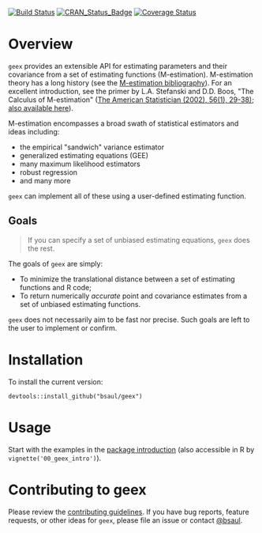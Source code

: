 [![Build Status](https://travis-ci.org/tidyverse/geex.svg?branch=master)](https://travis-ci.org/tidyverse/geex)
[![CRAN_Status_Badge](http://www.r-pkg.org/badges/version/geex)](https://cran.r-project.org/package=geex)
[![Coverage Status](https://img.shields.io/codecov/c/github/tidyverse/geex/master.svg)](https://codecov.io/github/tidyverse/geex?branch=master)

# Overview

`geex` provides an extensible API for estimating parameters and their covariance from a set of estimating functions (M-estimation). M-estimation theory has a long history (see the [M-estimation bibliography](https://bsaul.github.io/geex/articles/articles/mestimation_bib.html)). For an excellent introduction, see the primer by L.A. Stefanski and D.D. Boos,  "The Calculus of M-estimation" ([The American Statistician (2002), 56(1), 29-38)](http://www.jstor.org/stable/3087324?seq=1#page_scan_tab_contents); [also available here](http://www4.stat.ncsu.edu/~boos/papers/mest6.pdf)). 

M-estimation encompasses a broad swath of statistical estimators and ideas including:

* the empirical "sandwich" variance estimator
* generalized estimating equations (GEE)
* many maximum likelihood estimators
* robust regression
* and many more

`geex` can implement all of these using a user-defined estimating function. 

## Goals

> If you can specify a set of unbiased estimating equations, `geex` does the rest.

The goals of `geex` are simply:

* To minimize the translational distance between a set of estimating functions and R code;
* To return numerically *accurate* point and covariance estimates from a set of unbiased estimating functions.

`geex` does not necessarily aim to be fast nor precise. Such goals are left to the user to implement or confirm.

# Installation

To install the current version:

```
devtools::install_github("bsaul/geex")
```

# Usage

Start with the examples in the [package introduction](https://bsaul.github.io/geex/articles/00_geex_intro.html) (also accessible in R by `vignette('00_geex_intro')`). 

# Contributing to geex

Please review the [contributing guidelines](https://github.com/bsaul/geex/blob/master/CONTRIBUTING.md). If you have bug reports, feature requests, or other ideas for `geex`, please file an issue or contact [@bsaul](https://github.com/bsaul).
